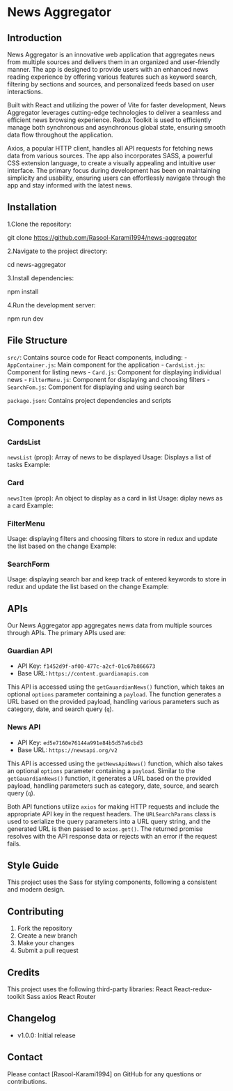 
# News Aggregator

## Introduction

News Aggregator is an innovative web application that aggregates news from multiple sources and delivers them in an organized and user-friendly manner. The app is designed to provide users with an enhanced news reading experience by offering various features such as keyword search, filtering by sections and sources, and personalized feeds based on user interactions. 

Built with React and utilizing the power of Vite for faster development, News Aggregator leverages cutting-edge technologies to deliver a seamless and efficient news browsing experience. Redux Toolkit is used to efficiently manage both synchronous and asynchronous global state, ensuring smooth data flow throughout the application. 

Axios, a popular HTTP client, handles all API requests for fetching news data from various sources. The app also incorporates SASS, a powerful CSS extension language, to create a visually appealing and intuitive user interface. The primary focus during development has been on maintaining simplicity and usability, ensuring users can effortlessly navigate through the app and stay informed with the latest news.

## Installation

1.Clone the repository:

git clone https://github.com/Rasool-Karami1994/news-aggregator


2.Navigate to the project directory:

cd news-aggregator


3.Install dependencies:

npm install


4.Run the development server:

npm run dev


## File Structure

 `src/`: Contains source code for React components, including:
    - `AppContainer.js`: Main component for the application
    - `CardsList.js`: Component for listing news 
    - `Card.js`: Component for displaying individual news
    - `FilterMenu.js`: Component for displaying and choosing filters
    - `SearchFom.js`: Component for displaying and using search bar

 `package.json`: Contains project dependencies and scripts



## Components


### CardsList

 `newsList` (prop): Array of news to be displayed
 Usage: Displays a list of tasks
 Example:
<CardsList data={newsList}  />

### Card

 `newsItem` (prop): An object to display as a card in list
 Usage: diplay news as a card
 Example:
<Card data={newsItem} />

### FilterMenu
 Usage: displaying filters and choosing filters to store in redux and update the list based on the change 
 Example:
<FilterMenu/>

### SearchForm
 Usage: displaying search bar and keep track of entered keywords to store in redux and update the list based on the change 
 Example:
<SearchForm/>



## APIs

Our News Aggregator app aggregates news data from multiple sources through APIs. The primary APIs used are:

### Guardian API

- API Key: `f1452d9f-af00-477c-a2cf-01c67b866673`
- Base URL: `https://content.guardianapis.com`

This API is accessed using the `getGauardianNews()` function, which takes an optional `options` parameter containing a `payload`. The function generates a URL based on the provided payload, handling various parameters such as category, date, and search query (`q`). 



### News API

- API Key: `ed5e7160e76144a991e84b5d57a6cbd3`
- Base URL: `https://newsapi.org/v2`

This API is accessed using the `getNewsApiNews()` function, which also takes an optional `options` parameter containing a `payload`. Similar to the `getGauardianNews()` function, it generates a URL based on the provided payload, handling parameters such as category, date, source, and search query (`q`).


Both API functions utilize `axios` for making HTTP requests and include the appropriate API key in the request headers. The `URLSearchParams` class is used to serialize the query parameters into a URL query string, and the generated URL is then passed to `axios.get()`. The returned promise resolves with the API response data or rejects with an error if the request fails.




## Style Guide

This project uses the Sass for styling components, following a consistent and modern design.



## Contributing

1. Fork the repository
2. Create a new branch
3. Make your changes
4. Submit a pull request


## Credits

This project uses the following third-party libraries:
 React
 React-redux-toolkit
 Sass
 axios
 React Router

## Changelog

- v1.0.0: Initial release

## Contact

Please contact [Rasool-Karami1994] on GitHub for any questions or contributions.